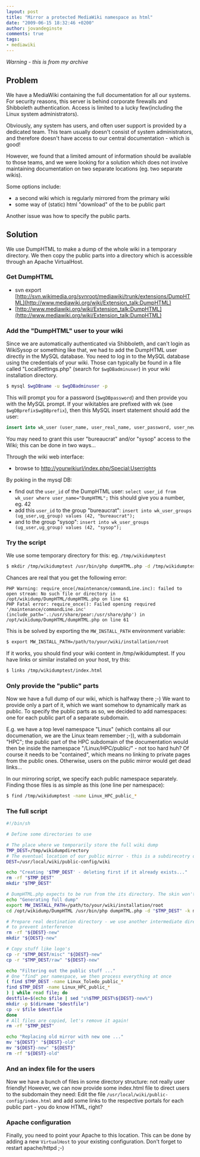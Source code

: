 ```yaml
---
layout: post
title: "Mirror a protected MediaWiki namespace as html"
date: "2009-06-15 18:32:46 +0200"
author: jovandeginste
comments: true
tags:
- mediawiki
---
```


*Warning - this is from my archive*

## Problem

We have a MediaWiki containing the full documentation for all our systems. For security reasons, this server is behind corporate firewalls and Shibboleth authentication. Access is limited to a lucky few(including the Linux system administrators).

Obviously, any system has users, and often user support is provided by a dedicated team. This team usually doesn't consist of system administrators, and therefore doesn't have access to our central documentation - which is good!

However, we found that a limited amount of information should be available to those teams, and we were looking for a solution which does not involve maintaining documentation on two separate locations (eg. two separate wikis).

Some options include:

* a second wiki which is regularly mirrored from the primary wiki
* some way of (static) html "download" of the to be public part

Another issue was how to specify the public parts.

## Solution

We use DumpHTML to make a dump of the whole wiki in a temporary directory. We then copy the public parts into a directory which is accessible through an Apache VirtualHost.

### Get DumpHTML

* svn export [http://svn.wikimedia.org/svnroot/mediawiki/trunk/extensions/DumpHTML](http://www.mediawiki.org/wiki/Extension_talk:DumpHTML)
* [http://www.mediawiki.org/wiki/Extension_talk:DumpHTML](http://www.mediawiki.org/wiki/Extension_talk:DumpHTML)

### Add the "DumpHTML" user to your wiki

Since we are automatically authenticated via Shibboleth, and can't login as WikiSysop or something like that, we had to add the DumpHTML user directly in the MySQL database. You need to log in to the MySQL database using the credentials of your wiki. Those can typically be found in a file called "LocalSettings.php" (search for `$wgDBadminuser`) in your wiki installation directory.

```bash
$ mysql $wgDBname -u $wgDBadminuser -p
```

This will prompt you for a password (`$wgDBpassword`) and then provide you with the MySQL prompt.
If your wikitables are prefixed with wk (see `$wgDBprefix$wgDBprefix`), then this MySQL insert statement should add the user:

```sql
insert into wk_user (user_name, user_real_name, user_password, user_newpassword, user_newpass_time, user_email, user_options, user_touched, user_token, user_email_authenticated, user_email_token, user_email_token_expires, user_registration, user_editcount) VALUES ("DumpHTML", "DumpHTML", "nologin", "", "NULL", "", "quickbar=1\nunderline=2\ncols=80\nrows=25\nsearchlimit=20\ncontextlines=5\ncontextchars=50\nskin=\nmath=1\nrcdays=7\nrclimit=50\nwllimit=250\nhighlightbroken==1\nstubthreshold=0\npreviewontop=1\neditsection=1\neditsectiononrightclick=0\nshowtoc=1\nshowtoolbar=1\ndate=default\nimagesize=2\nthumbsize=2\nrememberpassword=0\nenotifwatchlistpages=0\nenotifusertalkpages=1\nenotifminoredits=0\nenotifrevealaddr=0\nshownumberswatching=1\nfancysig=0\nexternaleditor=0\nexternaldiff=0\nshowjumplinks=1\nnumberheadings=0\nuselivepreview=0\nwatchlistdays=3\nvariant=en\nlanguage=en\nsearchNs0=1", "20090615124318", "3034252b230ab51f25ea42b99949b675", "NULL", "NULL", "NULL", "20090121092840", "178")
```

You may need to grant this user "bureaucrat" and/or "sysop" access to the Wiki; this can be done in two ways...

Through the wiki web interface:

* browse to [http://yourwikiurl/index.php/Special:Userrights](http://yourwikiurl/index.php/Special:Userrights)

By poking in the mysql DB:

* find out the `user_id` of the DumpHTML user: `select user_id from wk_user where user_name="DumpHTML";` this should give you a number, eg. 42
* add this `user_id` to the group "bureaucrat": `insert into wk_user_groups (ug_user,ug_group) values (42, "bureaucrat");`
* and to the group "sysop": `insert into wk_user_groups (ug_user,ug_group) values (42, "sysop");`

### Try the script

We use some temporary directory for this: eg. `/tmp/wikidumptest`

```bash
$ mkdir /tmp/wikidumptest /usr/bin/php dumpHTML.php -d /tmp/wikidumptest -k monobook --image-snapshot --force-copy
```

Chances are real that you get the following error:

```
PHP Warning: require_once(/maintenance/commandLine.inc): failed to open stream: No such file or directory in /opt/wikidump/DumpHTML/dumpHTML.php on line 61
PHP Fatal error: require_once(): Failed opening required '/maintenance/commandLine.inc' (include_path='.:/usr/share/pear:/usr/share/php') in /opt/wikidump/DumpHTML/dumpHTML.php on line 61
```

This is be solved by exporting the `MW_INSTALL_PATH` environment variable:

```bash
$ export MW_INSTALL_PATH=/path/to/your/wiki/installation/root
```

If it works, you should find your wiki content in /tmp/wikidumptest. If you have links or similar installed on your host, try this:

```bash
$ links /tmp/wikidumptest/index.html
```

### Only provide the "public" parts

Now we have a full dump of our wiki, which is halfway there ;-) We want to provide only a part of it, which we want somehow to dynamically mark as public. To specify the public parts as so, we decided to add namespaces: one for each public part of a separate subdomain.

E.g. we have a top level namespace "Linux" (which contains all our documenation, we are the Linux team remember ;-)), with a subdomain "HPC"; the public part of the HPC subdomain of the documentation would then be inside the namespace "/Linux/HPC/public/" - not too hard huh? Of course it needs to be "contained", which means no linking to private pages from the public ones. Otherwise, users on the public mirror would get dead links...

In our mirroring script, we specify each public namespace separately. Finding those files is as simple as this (one line per namespace):

```bash
$ find /tmp/wikidumptest -name Linux_HPC_public_*
```

### The full script

```bash
#!/bin/sh

# Define some directories to use

# The place where we temporarily store the full wiki dump
TMP_DEST=/tmp/wikidumpdirectory
# The eventual location of our public mirror - this is a subdirecotry of the site
DEST=/usr/local/wiki/public-config/wiki

echo "Creating '$TMP_DEST' - deleting first if it already exists..."
rm -rf "$TMP_DEST"
mkdir "$TMP_DEST"

# DumpHTML.php expects to be run from the its directory. The skin won't get HTMLified if you run it from another directory
echo "Generating full dump"
export MW_INSTALL_PATH=/path/to/your/wiki/installation/root
cd /opt/wikidump/DumpHTML /usr/bin/php dumpHTML.php -d "$TMP_DEST" -k monobook --image-snapshot --force-copy

# Prepare real destination directory - we use another intermediate directory,
# to prevent interference
rm -rf "${DEST}-new"
mkdir "${DEST}-new"

# Copy stuff like logo's
cp -r "$TMP_DEST/misc" "${DEST}-new"
cp -r "$TMP_DEST/raw" "${DEST}-new"

echo "Filtering out the public stuff ..."
# One "find" per namespace, we then process everything at once
( find $TMP_DEST -name Linux_Toledo_public_*
find $TMP_DEST -name Linux_HPC_public_*
) | while read file; do
destfile=$(echo $file | sed "s%$TMP_DEST%${DEST}-new%")
mkdir -p $(dirname "$destfile")
cp -v $file $destfile
done
# All files are copied, let's remove it again!
rm -rf "$TMP_DEST"

echo "Replacing old mirror with new one ..."
mv "${DEST}" "${DEST}-old"
mv "${DEST}-new" "${DEST}"
rm -rf "${DEST}-old"
```

### And an index file for the users

Now we have a bunch of files in some directory structure: not really user friendly! However, we can now provide some index.html file to direct users to the subdomain they need:
Edit the file `/usr/local/wiki/public-config/index.html` and add some links to the respective portals for each public part - you do know HTML, right?

### Apache configuration

Finally, you need to point your Apache to this location. This can be done by adding a new `VirtualHost` to your existing configuration.
Don't forget to restart apache/httpd ;-)

